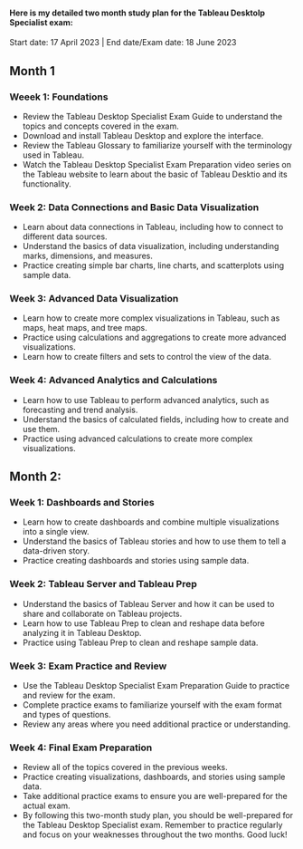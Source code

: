 #### Here is my detailed two month study plan for the Tableau Desktolp Specialist exam:

Start date: 17 April 2023          |         End date/Exam date: 18 June 2023

## Month 1

### Weeek 1: Foundations
* Review the Tableau Desktop Specialist Exam Guide to understand the topics and concepts covered in the exam.
* Download and install Tableau Desktop and explore the interface.
* Review the Tableau Glossary to familiarize yourself with the terminology used in Tableau.
* Watch the Tableau Desktop Specialist Exam Preparation video series on the Tableau website to learn about the basic of Tableau Desktio and its functionality.

### Week 2: Data Connections and Basic Data Visualization
* Learn about data connections in Tableau, including how to connect to different data sources.
* Understand the basics of data visualization, including understanding marks, dimensions, and measures.
* Practice creating simple bar charts, line charts, and scatterplots using sample data.

### Week 3: Advanced Data Visualization
* Learn how to create more complex visualizations in Tableau, such as maps, heat maps, and tree maps.
* Practice using calculations and aggregations to create more advanced visualizations.
* Learn how to create filters and sets to control the view of the data.

### Week 4: Advanced Analytics and Calculations
* Learn how to use Tableau to perform advanced analytics, such as forecasting and trend analysis.
* Understand the basics of calculated fields, including how to create and use them.
* Practice using advanced calculations to create more complex visualizations.

## Month 2:

### Week 1: Dashboards and Stories
* Learn how to create dashboards and combine multiple visualizations into a single view.
* Understand the basics of Tableau stories and how to use them to tell a data-driven story.
* Practice creating dashboards and stories using sample data.

### Week 2: Tableau Server and Tableau Prep
* Understand the basics of Tableau Server and how it can be used to share and collaborate on Tableau projects.
* Learn how to use Tableau Prep to clean and reshape data before analyzing it in Tableau Desktop.
* Practice using Tableau Prep to clean and reshape sample data.

### Week 3: Exam Practice and Review
* Use the Tableau Desktop Specialist Exam Preparation Guide to practice and review for the exam.
* Complete practice exams to familiarize yourself with the exam format and types of questions.
* Review any areas where you need additional practice or understanding.

### Week 4: Final Exam Preparation
* Review all of the topics covered in the previous weeks.
* Practice creating visualizations, dashboards, and stories using sample data.
* Take additional practice exams to ensure you are well-prepared for the actual exam.
* By following this two-month study plan, you should be well-prepared for the Tableau Desktop Specialist exam. Remember to practice regularly and focus on your weaknesses throughout the two months. Good luck!



